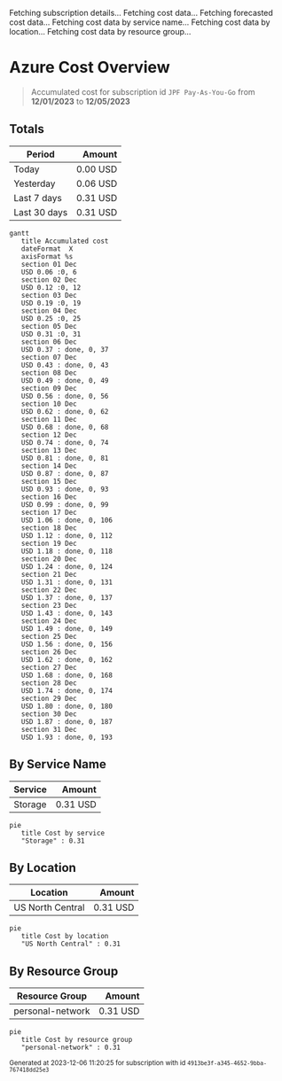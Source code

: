 Fetching subscription details...
Fetching cost data...
Fetching forecasted cost data...
Fetching cost data by service name...
Fetching cost data by location...
Fetching cost data by resource group...
# Azure Cost Overview

> Accumulated cost for subscription id `JPF Pay-As-You-Go` from **12/01/2023** to **12/05/2023**

## Totals

|Period|Amount|
|---|---:|
|Today|0.00 USD|
|Yesterday|0.06 USD|
|Last 7 days|0.31 USD|
|Last 30 days|0.31 USD|

```mermaid
gantt
   title Accumulated cost
   dateFormat  X
   axisFormat %s
   section 01 Dec
   USD 0.06 :0, 6
   section 02 Dec
   USD 0.12 :0, 12
   section 03 Dec
   USD 0.19 :0, 19
   section 04 Dec
   USD 0.25 :0, 25
   section 05 Dec
   USD 0.31 :0, 31
   section 06 Dec
   USD 0.37 : done, 0, 37
   section 07 Dec
   USD 0.43 : done, 0, 43
   section 08 Dec
   USD 0.49 : done, 0, 49
   section 09 Dec
   USD 0.56 : done, 0, 56
   section 10 Dec
   USD 0.62 : done, 0, 62
   section 11 Dec
   USD 0.68 : done, 0, 68
   section 12 Dec
   USD 0.74 : done, 0, 74
   section 13 Dec
   USD 0.81 : done, 0, 81
   section 14 Dec
   USD 0.87 : done, 0, 87
   section 15 Dec
   USD 0.93 : done, 0, 93
   section 16 Dec
   USD 0.99 : done, 0, 99
   section 17 Dec
   USD 1.06 : done, 0, 106
   section 18 Dec
   USD 1.12 : done, 0, 112
   section 19 Dec
   USD 1.18 : done, 0, 118
   section 20 Dec
   USD 1.24 : done, 0, 124
   section 21 Dec
   USD 1.31 : done, 0, 131
   section 22 Dec
   USD 1.37 : done, 0, 137
   section 23 Dec
   USD 1.43 : done, 0, 143
   section 24 Dec
   USD 1.49 : done, 0, 149
   section 25 Dec
   USD 1.56 : done, 0, 156
   section 26 Dec
   USD 1.62 : done, 0, 162
   section 27 Dec
   USD 1.68 : done, 0, 168
   section 28 Dec
   USD 1.74 : done, 0, 174
   section 29 Dec
   USD 1.80 : done, 0, 180
   section 30 Dec
   USD 1.87 : done, 0, 187
   section 31 Dec
   USD 1.93 : done, 0, 193
```

## By Service Name

|Service|Amount|
|---|---:|
|Storage|0.31 USD|

```mermaid
pie
   title Cost by service
   "Storage" : 0.31
```

## By Location

|Location|Amount|
|---|---:|
|US North Central|0.31 USD|

```mermaid
pie
   title Cost by location
   "US North Central" : 0.31
```

## By Resource Group

|Resource Group|Amount|
|---|---:|
|personal-network|0.31 USD|

```mermaid
pie
   title Cost by resource group
   "personal-network" : 0.31
```

<sup>Generated at 2023-12-06 11:20:25 for subscription with id `4913be3f-a345-4652-9bba-767418dd25e3`</sup>
